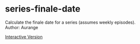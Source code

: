 # series-finale-date
Calculate the finale date for a series (assumes weekly episodes).  
Author: Aurange

[Interactive Version](https://theaurange.github.io/series-finale-date/)
